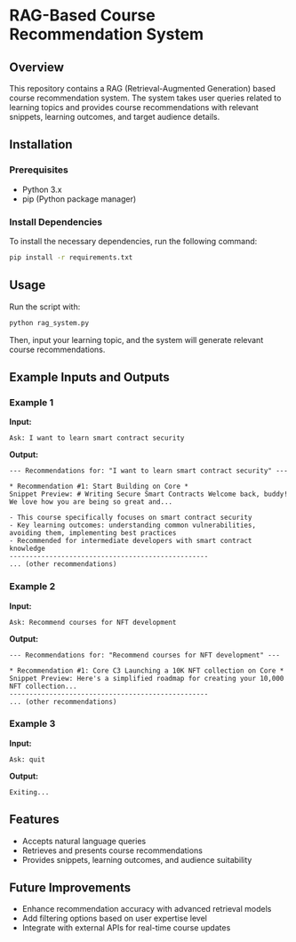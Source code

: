# RAG-Based Course Recommendation System

## Overview

This repository contains a RAG (Retrieval-Augmented Generation) based course recommendation system. The system takes user queries related to learning topics and provides course recommendations with relevant snippets, learning outcomes, and target audience details.

## Installation

### Prerequisites

- Python 3.x
- pip (Python package manager)

### Install Dependencies

To install the necessary dependencies, run the following command:

```bash
pip install -r requirements.txt
```

## Usage

Run the script with:

```bash
python rag_system.py
```

Then, input your learning topic, and the system will generate relevant course recommendations.

## Example Inputs and Outputs

### Example 1

**Input:**
```
Ask: I want to learn smart contract security
```

**Output:**
```
--- Recommendations for: "I want to learn smart contract security" ---

* Recommendation #1: Start Building on Core *
Snippet Preview: # Writing Secure Smart Contracts Welcome back, buddy! We love how you are being so great and...

- This course specifically focuses on smart contract security
- Key learning outcomes: understanding common vulnerabilities, avoiding them, implementing best practices
- Recommended for intermediate developers with smart contract knowledge
--------------------------------------------------
... (other recommendations)
```

### Example 2

**Input:**
```
Ask: Recommend courses for NFT development
```

**Output:**
```
--- Recommendations for: "Recommend courses for NFT development" ---

* Recommendation #1: Core C3 Launching a 10K NFT collection on Core *
Snippet Preview: Here's a simplified roadmap for creating your 10,000 NFT collection...
--------------------------------------------------
... (other recommendations)
```

### Example 3

**Input:**
```
Ask: quit
```

**Output:**
```
Exiting...
```

## Features

- Accepts natural language queries
- Retrieves and presents course recommendations
- Provides snippets, learning outcomes, and audience suitability

## Future Improvements

- Enhance recommendation accuracy with advanced retrieval models
- Add filtering options based on user expertise level
- Integrate with external APIs for real-time course updates
